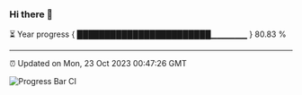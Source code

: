 ### Hi there 👋

⏳ Year progress { ████████████████████████▁▁▁▁▁▁ } 80.83 %

---

⏰ Updated on Mon, 23 Oct 2023 00:47:26 GMT

![Progress Bar CI](https://github.com/liununu/liununu/workflows/Progress%20Bar%20CI/badge.svg)
